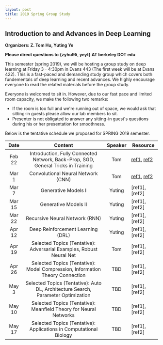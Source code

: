 ```yaml
---
layout: post
title: 2019 Spring Group Study
---
```


## Introduction to and Advances in Deep Learning

**Organizers: Z. Tom Hu, Yuting Ye**

**Please direct questions to {zyhu95, yeyt} AT berkeley DOT edu**

This semester (spring 2019), we will be hosting a group study on deep learning at Friday 3 - 4:30pm in Evans 443 (The first week will be at Evans 422). This is a fast-paced and demanding study group which covers both fundementals of deep learning and recent advances. We highly encourage everyone to read the related materials before the group study.

Everyone is welcomed to sit in. However, due to our fast pace and limited room capacity, we make the following two remarks:

* If the room is too full and we're running out of space, we would ask that sitting-in guests please allow our lab members to sit.
* Presenter is not obligated to answer any sitting-in guest's questions during his or her presentation for smoothness.

Below is the tentative schedule we proposed for SPRING 2019 semester.


|   Date   |                                      Content                                      | Speaker | Resource        |
|:--------:|:---------------------------------------------------------------------------------:|:-------:|-----------------|
| Feb 22 | Introduction, Fully Connected Network, Back-Prop, SGD, General Tricks in Training |   Tom   | [ref1](http://cs231n.github.io), [ref2](http://deeplearning.cs.cmu.edu) |
| Mar 1  | Convolutional Neural Network (CNN)                                                |   Tom   | [ref1](http://cs231n.github.io), [ref2](http://introtodeeplearning.com/materials/2019_6S191_L3.pdf) |
| Mar 7  | Generative Models I                                                               |  Yuting | [ref1], [ref2] |
| Mar 15 | Generative Models II                                                              |  Yuting | [ref1], [ref2] |
| Mar 22 | Recursive Neural Network (RNN)                                                    |  Yuting | [ref1], [ref2] |
| Apr 12 | Deep Reinforcement Learning (DRL)                                                 |  Yuting | [ref1], [ref2] |
| Apr 19 | Selected Topics (Tentative): Adversarial Examples, Robust Neural Net              |   Tom   | [ref1], [ref2] |
| Apr 26 | Selected Topics (Tentative): Model Compression, Information Theory Connection     |   TBD   | [ref1], [ref2] |
| May 3  | Selected Topics (Tentative): Auto DL, Architecture Search, Parameter Optimization |   TBD   | [ref1], [ref2] |
| May 10 | Selected Topics (Tentative): Meanfield Theory for Neural Networks                 |   TBD   | [ref1], [ref2] |
| May 17 | Selected Topics (Tentative): Applications in Computational Biology                |   TBD   | [ref1], [ref2] |


